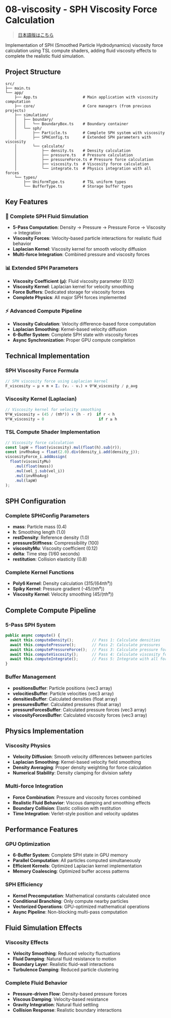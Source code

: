 # 08-viscosity - SPH Viscosity Force Calculation

> [日本語版はこちら](README.ja.md)

Implementation of SPH (Smoothed Particle Hydrodynamics) viscosity force calculation using TSL compute shaders, adding fluid viscosity effects to complete the realistic fluid simulation.

## Project Structure

```
src/
├── main.ts
└── app/
    ├── App.ts                    # Main application with viscosity computation
    ├── core/                     # Core managers (from previous projects)
    ├── simulation/
    │   ├── boundary/
    │   │   └── BoundaryBox.ts    # Boundary container
    │   └── sph/
    │       ├── Particle.ts       # Complete SPH system with viscosity
    │       ├── SPHConfig.ts      # Extended SPH parameters with viscosity
    │       └── calculate/
    │           ├── density.ts    # Density calculation
    │           ├── pressure.ts   # Pressure calculation
    │           ├── pressureForce.ts # Pressure force calculation
    │           ├── viscosity.ts  # Viscosity force calculation
    │           └── integrate.ts  # Physics integration with all forces
    └── types/
        ├── UniformType.ts        # TSL uniform types
        └── BufferType.ts         # Storage buffer types
```

## Key Features

### 🌊 Complete SPH Fluid Simulation

- **5-Pass Computation**: Density → Pressure → Pressure Force → Viscosity → Integration
- **Viscosity Forces**: Velocity-based particle interactions for realistic fluid behavior
- **Laplacian Kernel**: Viscosity kernel for smooth velocity diffusion
- **Multi-force Integration**: Combined pressure and viscosity forces

### 📊 Extended SPH Parameters

- **Viscosity Coefficient (μ)**: Fluid viscosity parameter (0.12)
- **Viscosity Kernel**: Laplacian kernel for velocity smoothing
- **Force Buffers**: Dedicated storage for viscosity forces
- **Complete Physics**: All major SPH forces implemented

### ⚡ Advanced Compute Pipeline

- **Viscosity Calculation**: Velocity difference-based force computation
- **Laplacian Smoothing**: Kernel-based velocity diffusion
- **6-Buffer System**: Complete SPH state with viscosity forces
- **Async Synchronization**: Proper GPU compute completion

## Technical Implementation

### SPH Viscosity Force Formula

```typescript
// SPH viscosity force using Laplacian kernel
F_viscosity = μ × m × Σⱼ (vⱼ - vᵢ) × ∇²W_viscosity / ρ_avg
```

### Viscosity Kernel (Laplacian)

```typescript
// Viscosity kernel for velocity smoothing
∇²W_viscosity = (45 / (πh⁶)) × (h - r)  if r < h
∇²W_viscosity = 0                        if r ≥ h
```

### TSL Compute Shader Implementation

```typescript
// Viscosity force calculation
const lapW = float(viscosity).mul(float(h).sub(r));
const invRhoAvg = float(2.0).div(density_i.add(density_j));
viscosityForce_i.addAssign(
  float(viscosityMu)
    .mul(float(mass))
    .mul(vel_j.sub(vel_i))
    .mul(invRhoAvg)
    .mul(lapW)
);
```

## SPH Configuration

### Complete SPHConfig Parameters

- **mass**: Particle mass (0.4)
- **h**: Smoothing length (1.0)
- **restDensity**: Reference density (1.0)
- **pressureStiffness**: Compressibility (100)
- **viscosityMu**: Viscosity coefficient (0.12)
- **delta**: Time step (1/60 seconds)
- **restitution**: Collision elasticity (0.8)

### Complete Kernel Functions

- **Poly6 Kernel**: Density calculation (315/(64πh⁹))
- **Spiky Kernel**: Pressure gradient (-45/(πh⁶))
- **Viscosity Kernel**: Velocity smoothing (45/(πh⁶))

## Complete Compute Pipeline

### 5-Pass SPH System

```typescript
public async compute() {
  await this.computeDensity();        // Pass 1: Calculate densities
  await this.computePressure();       // Pass 2: Calculate pressures
  await this.computePressureForce();  // Pass 3: Calculate pressure forces
  await this.computeViscosity();      // Pass 4: Calculate viscosity forces
  await this.computeIntegrate();      // Pass 5: Integrate with all forces
}
```

### Buffer Management

- **positionsBuffer**: Particle positions (vec3 array)
- **velocitiesBuffer**: Particle velocities (vec3 array)
- **densitiesBuffer**: Calculated densities (float array)
- **pressuresBuffer**: Calculated pressures (float array)
- **pressureForcesBuffer**: Calculated pressure forces (vec3 array)
- **viscosityForcesBuffer**: Calculated viscosity forces (vec3 array)

## Physics Implementation

### Viscosity Physics

- **Velocity Diffusion**: Smooth velocity differences between particles
- **Laplacian Smoothing**: Kernel-based velocity field smoothing
- **Density Averaging**: Proper density weighting for force calculation
- **Numerical Stability**: Density clamping for division safety

### Multi-force Integration

- **Force Combination**: Pressure and viscosity forces combined
- **Realistic Fluid Behavior**: Viscous damping and smoothing effects
- **Boundary Collision**: Elastic collision with restitution
- **Time Integration**: Verlet-style position and velocity updates

## Performance Features

### GPU Optimization

- **6-Buffer System**: Complete SPH state in GPU memory
- **Parallel Computation**: All particles computed simultaneously
- **Efficient Kernels**: Optimized Laplacian kernel implementation
- **Memory Coalescing**: Optimized buffer access patterns

### SPH Efficiency

- **Kernel Precomputation**: Mathematical constants calculated once
- **Conditional Branching**: Only compute nearby particles
- **Vectorized Operations**: GPU-optimized mathematical operations
- **Async Pipeline**: Non-blocking multi-pass computation

## Fluid Simulation Effects

### Viscosity Effects

- **Velocity Smoothing**: Reduced velocity fluctuations
- **Fluid Damping**: Natural fluid resistance to motion
- **Boundary Layer**: Realistic fluid-wall interactions
- **Turbulence Damping**: Reduced particle clustering

### Complete Fluid Behavior

- **Pressure-driven Flow**: Density-based pressure forces
- **Viscous Damping**: Velocity-based resistance
- **Gravity Integration**: Natural fluid settling
- **Collision Response**: Realistic boundary interactions
